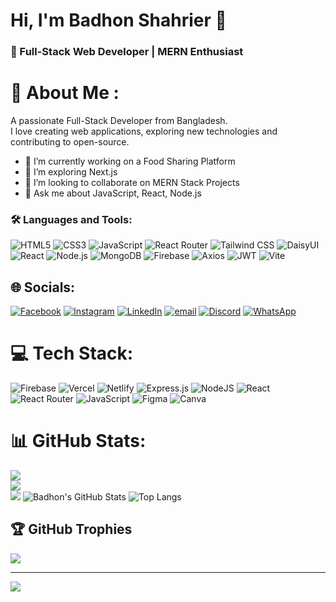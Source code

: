 
# Hi, I'm Badhon Shahrier 👋  
### 🌱 Full-Stack Web Developer | MERN Enthusiast


# 💫 About Me :
A passionate Full-Stack Developer from Bangladesh.  
I love creating web applications, exploring new technologies and contributing to open-source.

- 🔭 I’m currently working on a Food Sharing Platform  
- 🌱 I’m exploring Next.js
- 👯 I’m looking to collaborate on MERN Stack Projects  
- 💬 Ask me about JavaScript, React, Node.js  



### 🛠️ Languages and Tools:
![HTML5](https://img.shields.io/badge/-HTML5-E34F26?style=for-the-badge&logo=html5)
![CSS3](https://img.shields.io/badge/-CSS3-1572B6?style=for-the-badge&logo=css3)
![JavaScript](https://img.shields.io/badge/-JavaScript-F7DF1E?style=for-the-badge&logo=javascript)
![React Router](https://img.shields.io/badge/-React%20Router-CA4245?style=for-the-badge&logo=react-router)
![Tailwind CSS](https://img.shields.io/badge/-TailwindCSS-06B6D4?style=for-the-badge&logo=tailwind-css)
![DaisyUI](https://img.shields.io/badge/-DaisyUI-FF69B4?style=for-the-badge&logo=daisyui)
![React](https://img.shields.io/badge/-React-61DAFB?style=for-the-badge&logo=react)
![Node.js](https://img.shields.io/badge/-Node.js-339933?style=for-the-badge&logo=node.js)
![MongoDB](https://img.shields.io/badge/-MongoDB-47A248?style=for-the-badge&logo=mongodb)
![Firebase](https://img.shields.io/badge/-Firebase-FFCA28?style=for-the-badge&logo=firebase)
![Axios](https://img.shields.io/badge/-Axios-5A29E4?style=for-the-badge&logo=axios)
![JWT](https://img.shields.io/badge/-JWT-000000?style=for-the-badge&logo=jsonwebtokens)
![Vite](https://img.shields.io/badge/-Vite-646CFF?style=for-the-badge&logo=vite)

## 🌐 Socials:
[![Facebook](https://img.shields.io/badge/Facebook-%231877F2.svg?logo=Facebook&logoColor=white)](https://facebook.com/https://www.facebook.com/shahrier.islam.badhon.2024/) [![Instagram](https://img.shields.io/badge/Instagram-%23E4405F.svg?logo=Instagram&logoColor=white)](https://instagram.com/https://www.instagram.com/) [![LinkedIn](https://img.shields.io/badge/LinkedIn-%230077B5.svg?logo=linkedin&logoColor=white)](https://linkedin.com/in/https://www.linkedin.com/in/shahrier-islam-badhon-514a4b27b/) [![email](https://img.shields.io/badge/Email-D14836?logo=gmail&logoColor=white)](mailto:badhonshahrier404@gmail.com) [![Discord](https://img.shields.io/badge/-Discord-5865F2?style=flat-square&logo=discord)](https://discordapp.com/users/shahrierislambadhon)
[![WhatsApp](https://img.shields.io/badge/-WhatsApp-25D366?style=flat-square&logo=whatsapp)](https://wa.me/8801767331349)

# 💻 Tech Stack:
![Firebase](https://img.shields.io/badge/firebase-%23039BE5.svg?style=for-the-badge&logo=firebase) ![Vercel](https://img.shields.io/badge/vercel-%23000000.svg?style=for-the-badge&logo=vercel&logoColor=white) ![Netlify](https://img.shields.io/badge/netlify-%23000000.svg?style=for-the-badge&logo=netlify&logoColor=#00C7B7) ![Express.js](https://img.shields.io/badge/express.js-%23404d59.svg?style=for-the-badge&logo=express&logoColor=%2361DAFB) ![NodeJS](https://img.shields.io/badge/node.js-6DA55F?style=for-the-badge&logo=node.js&logoColor=white) ![React](https://img.shields.io/badge/react-%2320232a.svg?style=for-the-badge&logo=react&logoColor=%2361DAFB) ![React Router](https://img.shields.io/badge/React_Router-CA4245?style=for-the-badge&logo=react-router&logoColor=white) ![JavaScript](https://img.shields.io/badge/javascript-%23323330.svg?style=for-the-badge&logo=javascript&logoColor=%23F7DF1E) ![Figma](https://img.shields.io/badge/figma-%23F24E1E.svg?style=for-the-badge&logo=figma&logoColor=white) ![Canva](https://img.shields.io/badge/Canva-%2300C4CC.svg?style=for-the-badge&logo=Canva&logoColor=white)


# 📊 GitHub Stats:
![](https://github-readme-stats.vercel.app/api?username=Badhonshahrier&theme=blue-green&hide_border=true&include_all_commits=false&count_private=false)<br/>
![](https://nirzak-streak-stats.vercel.app/?user=Badhonshahrier&theme=blue-green&hide_border=true)<br/>
![](https://github-readme-stats.vercel.app/api/top-langs/?username=Badhonshahrier&theme=blue-green&hide_border=true&include_all_commits=false&count_private=false&layout=compact)
![Badhon's GitHub Stats](https://github-readme-stats.vercel.app/api?username=yourusername&show_icons=true&theme=radical)
![Top Langs](https://github-readme-stats.vercel.app/api/top-langs/?username=yourusername&layout=compact)


## 🏆 GitHub Trophies
![](https://github-profile-trophy.vercel.app/?username=Badhonshahrier&theme=radical&no-frame=false&no-bg=true&margin-w=4)

---
[![](https://visitcount.itsvg.in/api?id=Badhonshahrier&icon=0&color=0)](https://visitcount.itsvg.in)

<!-- Proudly created with GPRM ( https://gprm.itsvg.in ) -->

